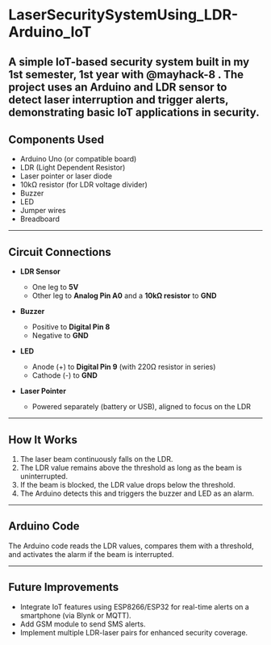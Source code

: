 # LaserSecuritySystemUsing_LDR-Arduino_IoT
A simple IoT-based security system built in my 1st semester, 1st year with @mayhack-8 . The project uses an Arduino and LDR sensor to detect laser interruption and trigger alerts, demonstrating basic IoT applications in security.
---

## Components Used
- Arduino Uno (or compatible board)  
- LDR (Light Dependent Resistor)  
- Laser pointer or laser diode  
- 10kΩ resistor (for LDR voltage divider)  
- Buzzer  
- LED  
- Jumper wires  
- Breadboard  

---

## Circuit Connections

- **LDR Sensor**  
  - One leg to **5V**  
  - Other leg to **Analog Pin A0** and a **10kΩ resistor** to **GND**  

- **Buzzer**  
  - Positive to **Digital Pin 8**  
  - Negative to **GND**  

- **LED**  
  - Anode (+) to **Digital Pin 9** (with 220Ω resistor in series)  
  - Cathode (-) to **GND**  

- **Laser Pointer**  
  - Powered separately (battery or USB), aligned to focus on the LDR  

---

## How It Works
1. The laser beam continuously falls on the LDR.  
2. The LDR value remains above the threshold as long as the beam is uninterrupted.  
3. If the beam is blocked, the LDR value drops below the threshold.  
4. The Arduino detects this and triggers the buzzer and LED as an alarm.  

---

## Arduino Code
The Arduino code reads the LDR values, compares them with a threshold, and activates the alarm if the beam is interrupted.  

---

## Future Improvements
- Integrate IoT features using ESP8266/ESP32 for real-time alerts on a smartphone (via Blynk or MQTT).  
- Add GSM module to send SMS alerts.  
- Implement multiple LDR-laser pairs for enhanced security coverage.  
